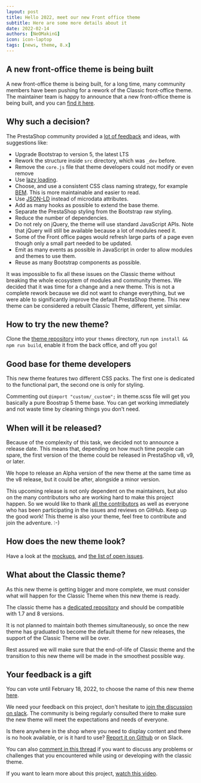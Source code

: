 ```yaml
---
layout: post
title: Hello 2022, meet our new Front office theme
subtitle: Here are some more details about it
date: 2022-02-14
authors: [NeOMakinG]
icon: icon-laptop
tags: [news, theme, 8.x]
---
```


## A new front-office theme is being built 

A new front-office theme is being built, for a long time, many community members have been pushing for a rework of the Classic front-office theme. The maintainer team is happy to announce that a new front-office theme is being built, and you can [find it here](https://github.com/PrestaShop/theme-refacto).

## Why such a decision?

The PrestaShop community provided a [lot of feedback](https://github.com/PrestaShop/PrestaShop/issues/14533) and ideas, with suggestions like:

- Upgrade Bootstrap to version 5, the latest LTS
- Rework the structure inside  `src`  directory, which was `_dev` before.
- Remove the `core.js` file that theme developers could not modify or even remove
- Use [lazy loading](https://en.wikipedia.org/wiki/Lazy_loading).
- Choose, and use a consistent CSS class naming strategy, for example [BEM](https://github.com/getbem/getbem.com/). This is more maintainable and easier to read.
- Use [JSON-LD](https://en.wikipedia.org/wiki/JSON-LD) instead of microdata attributes.
- Add as many hooks as possible to extend the base theme.
- Separate the PrestaShop styling from the Bootstrap raw styling.
- Reduce the number of dependencies.
- Do not rely on jQuery, the theme will use standard JavaScript APIs. Note that jQuery will still be available because a lot of modules need it.
- Some of the Front office pages would refresh large parts of a page even though only a small part needed to be updated.
- Emit as many events as possible in JavaScript in order to allow modules and themes to use them.
- Reuse as many Bootstrap components as possible.

It was impossible to fix all these issues on the Classic theme without breaking the whole ecosystem of modules and community themes. We decided that it was time for a change and a new theme. This is not a complete rework because we did not want to change everything, but we were able to significantly improve the default PrestaShop theme. This new theme can be considered a rebuilt Classic Theme, different, yet similar.

## How to try the new theme? 

Clone the [theme repository](https://github.com/PrestaShop/theme-refacto) into your `themes` directory, run `npm install && npm run build`, enable it from the back office, and off you go!

## Good base for theme developers

This new theme features two different CSS packs. The first one is dedicated to the functional part, the second one is only for styling.

Commenting out `@import "custom/_custom";` in theme.scss file will get you basically a pure Boostrap 5 theme base. You can get working immediately and not waste time by cleaning things you don't need.

## When will it be released?

Because of the complexity of this task, we decided not to announce a release date. This means that, depending on how much time people can spare, the first version of the theme could be released in PrestaShop v8, v9, or later.

We hope to release an Alpha version of the new theme at the same time as the v8 release, but it could be after, alongside a minor version.

This upcoming release is not only dependent on the maintainers, but also on the many contributors who are working hard to make this project happen. So we would like to thank [all the contributors](https://github.com/PrestaShop/theme-refacto/graphs/contributors) as well as everyone who has been participating in the issues and reviews on GitHub. Keep up the good work! This theme is also your theme, feel free to contribute and join the adventure. :-)

## How does the new theme look?

Have a look at the [mockups](https://www.figma.com/file/LfVl5leeSKcVUhSaYwhbtM/New-Theme), and [the list of open issues](https://github.com/PrestaShop/theme-refacto/issues).

## What about the Classic theme?

As this new theme is getting bigger and more complete, we must consider what will happen for the Classic Theme when this new theme is ready.

The classic theme has a [dedicated repository](https://github.com/PrestaShop/classic-theme) and should be compatible with 1.7 and 8 versions.

It is not planned to maintain both themes simultaneously, so once the new theme has graduated to become the default theme for new releases, the support of the Classic Theme will be over.

Rest assured we will make sure that the end-of-life of Classic theme and the transition to this new theme will be made in the smoothest possible way.

## Your feedback is a gift

You can vote until February 18, 2022, to choose the name of this new theme [here](https://framaforms.org/vote-for-the-new-theme-name-1644576025).

We need your feedback on this project, don't hesitate to [join the discussion on slack](https://www.prestashop-project.org/slack/). The community is being regularly consulted there to make sure the new theme will meet the expectations and needs of everyone.

Is there anywhere in the shop where you need to display content and there is no hook available, or is it hard to use? [Report it on Github](https://github.com/PrestaShop/PrestaShop/issues) or on Slack.

You can also [comment in this thread](https://github.com/PrestaShop/theme-refacto/issues/2) if you want to discuss any problems or challenges that you encountered while using or developing with the classic theme.

If you want to learn more about this project, [watch this video](https://youtu.be/MrLdVbTtxjE?t=192).

